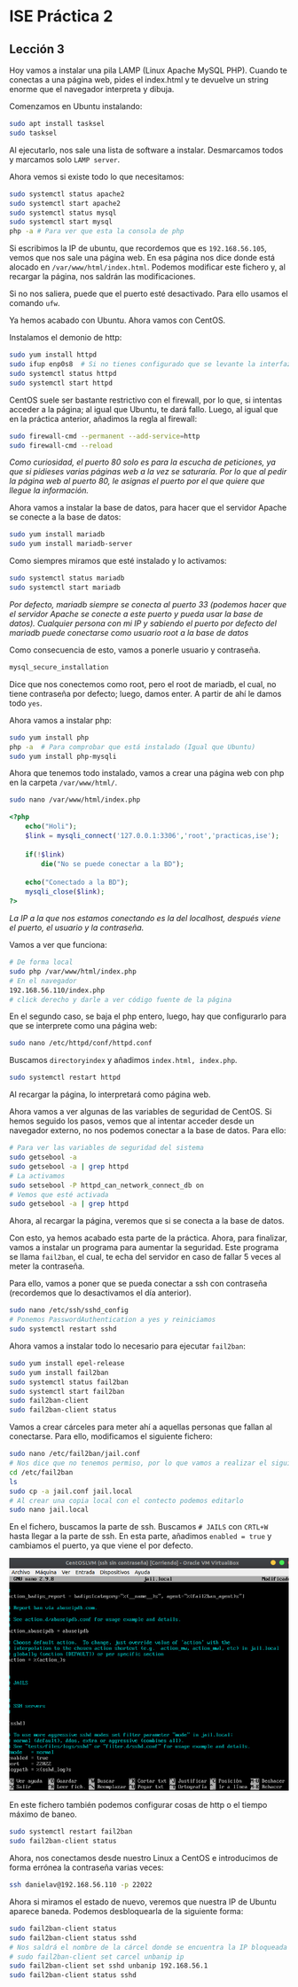 # ISE Práctica 2

## Lección 3

Hoy vamos a instalar una pila LAMP (Linux Apache MySQL PHP). Cuando te conectas a una página web, pides el index.html y te devuelve un string enorme que el navegador interpreta y dibuja.

Comenzamos  en Ubuntu instalando:

```bash
sudo apt install tasksel
sudo tasksel
```

Al ejecutarlo, nos sale una lista de software a instalar. Desmarcamos todos y marcamos solo `LAMP server`.

Ahora vemos si existe todo lo que necesitamos:

```bash
sudo systemctl status apache2
sudo systemctl start apache2
sudo systemctl status mysql
sudo systemctl start mysql
php -a # Para ver que esta la consola de php
```

Si escribimos la IP de ubuntu, que recordemos que es `192.168.56.105`, vemos que nos sale una página web. En esa página nos dice donde está alocado en `/var/www/html/index.html`. Podemos modificar este fichero y, al recargar la página, nos saldrán las modificaciones.

Si no nos saliera, puede que el puerto esté desactivado. Para ello usamos el comando `ufw`.

Ya hemos acabado con Ubuntu. Ahora vamos con CentOS.

Instalamos el demonio de http:

```bash
sudo yum install httpd
sudo ifup enp0s8  # Si no tienes configurado que se levante la interfaz de red 
sudo systemctl status httpd
sudo systemctl start httpd
```

CentOS suele ser bastante restrictivo con el firewall, por lo que, si intentas acceder a la página; al igual que Ubuntu, te dará fallo. Luego, al igual que en la práctica anterior, añadimos la regla al firewall:

```bash
sudo firewall-cmd --permanent --add-service=http
sudo firewall-cmd --reload
```

*Como curiosidad, el puerto 80 solo es para la escucha de peticiones, ya que si pidieses varias páginas web a la vez se saturaría. Por lo que al pedir la página web al puerto 80, le asignas el puerto por el que quiere que llegue la información.*

Ahora vamos a instalar la base de datos, para hacer que el servidor Apache se conecte a la base de datos:

```bash
sudo yum install mariadb
sudo yum install mariadb-server
```

Como siempres miramos que esté instalado y lo activamos:

```bash
sudo systemctl status mariadb
sudo systemctl start mariadb
```

*Por defecto, mariadb siempre se conecta al puerto 33 (podemos hacer que el servidor Apache se conecte a este puerto y pueda usar la base de datos). Cualquier persona con mi IP y sabiendo el puerto por defecto del mariadb puede conectarse como usuario root a la base de datos*

Como consecuencia de esto, vamos a ponerle usuario y contraseña.

```bash
mysql_secure_installation
```

Dice que nos conectemos como root, pero el root de mariadb, el cual, no tiene contraseña por defecto; luego, damos enter. A partir de ahí le damos todo `yes`.

Ahora vamos a instalar php:

```bash
sudo yum install php
php -a  # Para comprobar que está instalado (Igual que Ubuntu)
sudo yum install php-mysqli
```

Ahora que tenemos todo instalado, vamos a crear una página web con php en la carpeta `/var/www/html/`.

```bash
sudo nano /var/www/html/index.php
```

```php
<?php
    echo("Holi");
    $link = mysqli_connect('127.0.0.1:3306','root','practicas,ise');

    if(!$link)
        die("No se puede conectar a la BD");

    echo("Conectado a la BD");
    mysqli_close($link);
?>
```

*La IP a la que nos estamos conectando es la del localhost, después viene el puerto, el usuario y la contraseña.*

Vamos a ver que funciona:

```bash
# De forma local
sudo php /var/www/html/index.php
# En el navegador
192.168.56.110/index.php
# click derecho y darle a ver código fuente de la página
```

En el segundo caso, se baja el php entero, luego, hay que configurarlo para que se interprete como una página web:

```bash
sudo nano /etc/httpd/conf/httpd.conf
```

Buscamos `directoryindex` y añadimos `index.html, index.php`.

```bash
sudo systemctl restart httpd
```

Al recargar la página, lo interpretará como página web.

Ahora vamos a ver algunas de las variables de seguridad de CentOS. Si hemos seguido los pasos, vemos que al intentar acceder desde un navegador externo, no nos podemos conectar a la base de datos. Para ello:

```bash
# Para ver las variables de seguridad del sistema
sudo getsebool -a
sudo getsebool -a | grep httpd
# La activamos
sudo setsebool -P httpd_can_network_connect_db on
# Vemos que esté activada
sudo getsebool -a | grep httpd
```

Ahora, al recargar la página, veremos que si se conecta a la base de datos.

Con esto, ya hemos acabado esta parte de la práctica. Ahora, para finalizar, vamos a instalar un programa para aumentar la seguridad. Este programa se llama `fail2ban`, el cual, te echa del servidor en caso de fallar 5 veces al meter la contraseña.

Para ello, vamos a poner que se pueda conectar a ssh con contraseña (recordemos que lo desactivamos el día anterior).

```bash
sudo nano /etc/ssh/sshd_config
# Ponemos PasswordAuthentication a yes y reiniciamos
sudo systemctl restart sshd
```

Ahora vamos a instalar todo lo necesario para ejecutar `fail2ban`:

```bash
sudo yum install epel-release
sudo yum install fail2ban
sudo systemctl status fail2ban
sudo systemctl start fail2ban
sudo fail2ban-client
sudo fail2ban-client status
```

Vamos a crear cárceles para meter ahí a aquellas personas que fallan al conectarse. Para ello, modificamos el siguiente fichero:

```bash
sudo nano /etc/fail2ban/jail.conf
# Nos dice que no tenemos permiso, por lo que vamos a realizar el siguiente truco
cd /etc/fail2ban
ls
sudo cp -a jail.conf jail.local
# Al crear una copia local con el contecto podemos editarlo
sudo nano jail.local
```

En el fichero, buscamos la parte de ssh. Buscamos `# JAILS` con `CRTL+W` hasta llegar a la parte de ssh. En esta parte, añadimos `enabled = true` y cambiamos el puerto, ya que viene el por defecto.

![Captura de pantalla de 2022-04-07 21-06-43.png](.sources/Captura%20de%20pantalla%20de%202022-04-07%2021-06-43.png)



En este fichero también podemos configurar cosas de http o el tiempo máximo de baneo.

```bash
sudo systemctl restart fail2ban
sudo fail2ban-client status
```

Ahora, nos conectamos desde nuestro Linux a CentOS e introducimos de forma errónea la contraseña varias veces:

```bash
ssh danielav@192.168.56.110 -p 22022
```

Ahora si miramos el estado de nuevo, veremos que nuestra IP de Ubuntu aparece baneda. Podemos desbloquearla de la siguiente forma:

```bash
sudo fail2ban-client status
sudo fail2ban-client status sshd
# Nos saldrá el nombre de la cárcel donde se encuentra la IP bloqueada
# sudo fail2ban-client set carcel unbanip ip
sudo fail2ban-client set sshd unbanip 192.168.56.1
sudo fail2ban-client status sshd
```
